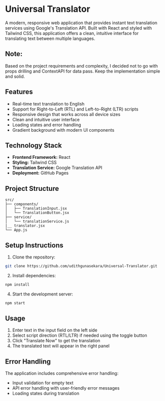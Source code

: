 # Universal Translator

A modern, responsive web application that provides instant text translation services using Google's Translation API. Built with React and styled with Tailwind CSS, this application offers a clean, intuitive interface for translating text between multiple languages.

## Note:
Based on the project requirements and complexity, I decided not to go with props drilling and ContextAPI for data pass. Keep the implementation simple and solid.

## Features

- Real-time text translation to English
- Support for Right-to-Left (RTL) and Left-to-Right (LTR) scripts
- Responsive design that works across all device sizes
- Clean and intuitive user interface
- Loading states and error handling
- Gradient background with modern UI components

## Technology Stack

- **Frontend Framework:** React
- **Styling:** Tailwind CSS
- **Translation Service:** Google Translation API
- **Deployment:** GitHub Pages

## Project Structure

```
src/
├── components/
│   ├── TranslationInput.jsx
│   └── TranslationButton.jsx
├── service/
│   └── translationService.js
|__ translator.jsx
└── App.js
```

## Setup Instructions

1. Clone the repository:
```bash
git clone https://github.com/udithgunasekara/Universal-Translator.git
```

2. Install dependencies:
```bash
npm install
```

4. Start the development server:
```bash
npm start
```

## Usage

1. Enter text in the input field on the left side
2. Select script direction (RTL/LTR) if needed using the toggle button
3. Click "Translate Now" to get the translation
4. The translated text will appear in the right panel


## Error Handling

The application includes comprehensive error handling:
- Input validation for empty text
- API error handling with user-friendly error messages
- Loading states during translation

